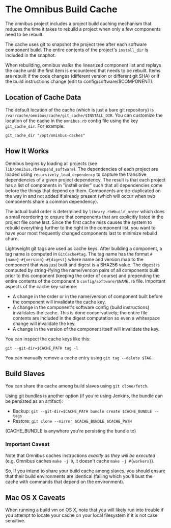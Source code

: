# The Omnibus Build Cache #

The omnibus project includes a project build caching mechanism that
reduces the time it takes to rebuild a project when only a few
components need to be rebuilt.

The cache uses git to snapshot the project tree after each software
component build. The entire contents of the project's `install_dir`
is included in the snaphot.

When rebuilding, omnibus walks the linearized component list and
replays the cache until the first item is encountered that needs to be
rebuilt. Items are rebuilt if the code changes (different version or
different git SHA) or if the build instructions change (edit to
config/software/$COMPONENT).

## Location of Cache Data ##

The default location of the cache (which is just a bare git
repository) is
`/var/cache/omnibus/cache/git_cache/$INSTALL_DIR`. You can
customize the location of the cache in the `omnibus.rb` config file
using the key `git_cache_dir`. For example:

    git_cache_dir "/opt/ominbus-caches"

## How It Works ##

Omnibus begins by loading all projects (see
`lib/omnibus.rb#expand_software`). The dependencies of each project
are loaded using `recursively_load_dependency` to capture the
transitive dependencies of a given project dependency. The result is
that each project has a list of components in "install order" such
that all dependencies come before the things that depend on
them. Components are de-duplicated on the way in and not added if
already present (which will occur when two components share a common
dependency).

The actual build order is determined by `library.rb#build_order` which
does a small reordering to ensure that components that are explicitly
listed in the project file come last. Since the first cache miss
causes the system to rebuild everything further to the right in the
component list, you want to have your most frequently changed
components last to minimize rebuild churn.

Lightweight git tags are used as cache keys. After building a
component, a tag name is computed in `GitCache#tag`. The
tag name has the format `#{name}-#{version}-#{digest}` where name and
version map to the component that was just built and digest is a
SHA256 value. The digest is computed by string-ifying the name/version
pairs of all components built prior to this component (keeping the
order of course) and prepending the entire contents of the component's
`config/software/$NAME.rb` file. Important aspects of the cache key
scheme:

* A change in the order or in the name/version of component built
  before the component will invalidate the cache key.
* A change in the component's software config (build instructions)
  invalidates the cache. This is done conservatively; the entire file
  contents are included in the digest computation so even a whitespace
  change will invalidate the key.
* A change in the version of the component itself will invalidate the
  key.

You can inspect the cache keys like this:

    git --git-dir=$CACHE_PATH tag -l

You can manually remove a cache entry using `git tag --delete
$TAG`.


## Build Slaves ##

You can share the cache among build slaves using `git clone/fetch`.

Using git bundles is another option (if you're using Jenkins, the bundle
can be persisted as an artifact):

  + Backup: `git --git-dir=$CACHE_PATH bundle create $CACHE_BUNDLE --tags`
  + Restore: `git clone --mirror $CACHE_BUNDLE $CACHE_PATH`

(CACHE_BUNDLE is anywhere you're persisting the bundle to)


### Important Caveat ###

Note that Omnibus caches instructions *exactly as they will be executed*
(e.g. Omnibus caches `make -j 9`, it doesn't cache `make -j #{workers}`).

So, if you intend to share your build cache among slaves, you should ensure
that their build environments are identical (failing which you'll bust the
cache with commands that depend on the environment).


## Mac OS X Caveats ##

When running a build vm on OS X, note that you will likely run into
trouble if you attempt to locate your cache on your local
filesystem if it is not case sensitive.
